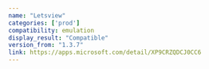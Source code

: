```yaml
---
name: "Letsview"
categories: ['prod']
compatibility: emulation
display_result: "Compatible"
version_from: "1.3.7"
link: https://apps.microsoft.com/detail/XP9CRZQDCJ0CC6
---
```

